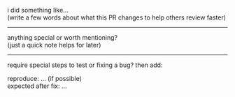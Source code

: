 i did something like...  
(write a few words about what this PR changes to help others review faster)

---

anything special or worth mentioning?  
(just a quick note helps for later)

---

require special steps to test or fixing a bug? then add:

reproduce: ... (if possible)  
expected after fix: ...
